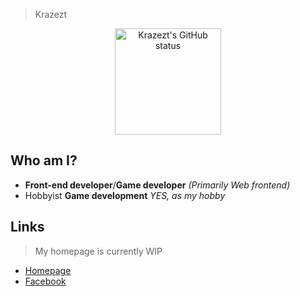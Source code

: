 > Krazezt

<p align="center">
 <a href="#"><img src="https://github-readme-stats.vercel.app/api?username=krazezt&theme=tokyonight" alt="Krazezt's GitHub status" height="170px" /></a>
</p>

Who am I?
---------
  * **Front-end developer**/**Game developer** *(Primarily Web frontend)*
  * Hobbyist **Game development** *YES, as my hobby*

Links
-----
> My homepage is currently WIP
  * [Homepage](#)
  * [Facebook](https://facebook.com/quantd239)